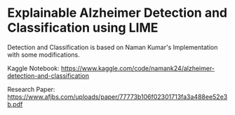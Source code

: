 # Explainable Alzheimer Detection and Classification using LIME

Detection and Classification is based on Naman Kumar's Implementation with some modifications.

Kaggle Notebook:
https://www.kaggle.com/code/namank24/alzheimer-detection-and-classification

Research Paper: 
https://www.afjbs.com/uploads/paper/77773b106f02301713fa3a488ee52e3b.pdf